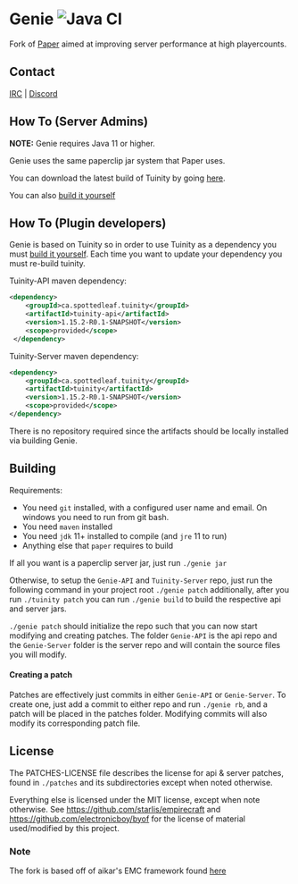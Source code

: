 Genie ![Java CI](https://github.com/Spottedleaf/Tuinity/workflows/Java%20CI/badge.svg)
==

Fork of [Paper](https://github.com/PaperMC/Paper) aimed at improving server performance at high playercounts.

## Contact
[IRC](http://irc.spi.gt/iris/?channels=tuinity) | [Discord](https://discord.gg/CgDPu27)

## How To (Server Admins)
**NOTE:** Genie requires Java 11 or higher.

Genie uses the same paperclip jar system that Paper uses.

You can download the latest build of Tuinity by going [here](https://ci.codemc.io/job/Spottedleaf/job/Tuinity/).

You can also [build it yourself](https://github.com/Spottedleaf/Tuinity#building)

## How To (Plugin developers)
Genie is based on Tuinity so in order to use Tuinity as a dependency you must [build it yourself](https://github.com/Spottedleaf/Tuinity#building).
Each time you want to update your dependency you must re-build tuinity.

Tuinity-API maven dependency:
```xml
<dependency>
    <groupId>ca.spottedleaf.tuinity</groupId>
    <artifactId>tuinity-api</artifactId>
    <version>1.15.2-R0.1-SNAPSHOT</version>
    <scope>provided</scope>
 </dependency>
 ```

Tuinity-Server maven dependency:
```xml
<dependency>
    <groupId>ca.spottedleaf.tuinity</groupId>
    <artifactId>tuinity</artifactId>
    <version>1.15.2-R0.1-SNAPSHOT</version>
    <scope>provided</scope>
</dependency>
```

There is no repository required since the artifacts should be locally installed
via building Genie.

## Building

Requirements:
- You need `git` installed, with a configured user name and email. 
   On windows you need to run from git bash.
- You need `maven` installed
- You need `jdk` 11+ installed to compile (and `jre` 11 to run)
- Anything else that `paper` requires to build

If all you want is a paperclip server jar, just run `./genie jar`

Otherwise, to setup the `Genie-API` and `Tuinity-Server` repo, just run the following command
in your project root `./genie patch` additionally, after you run `./tuinity patch` you can run `./genie build` to build the 
respective api and server jars.

`./genie patch` should initialize the repo such that you can now start modifying and creating
patches. The folder `Genie-API` is the api repo and the `Genie-Server` folder
is the server repo and will contain the source files you will modify.

#### Creating a patch
Patches are effectively just commits in either `Genie-API` or `Genie-Server`.
To create one, just add a commit to either repo and run `./genie rb`, and a
patch will be placed in the patches folder. Modifying commits will also modify its
corresponding patch file.

## License
The PATCHES-LICENSE file describes the license for api & server patches,
found in `./patches` and its subdirectories except when noted otherwise.

Everything else is licensed under the MIT license, except when note otherwise.
See https://github.com/starlis/empirecraft and https://github.com/electronicboy/byof
for the license of material used/modified by this project.

### Note

The fork is based off of aikar's EMC framework found [here](https://github.com/starlis/empirecraft)
